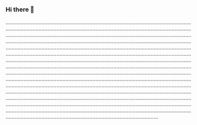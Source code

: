 ### Hi there 👋

..........................................................................................................................................................................................................................................................................................................................................................................................................................................................................................................................................................................................................................................................................................................................................................................................................................................................................................................................................................................................................................................................................................................................................................................................................................................................................................................................................................................................................................................................................................................................................................................................................................................................................................................................................................................................................................................................................................................................................................................................................................................